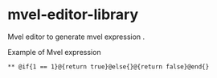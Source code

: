 # mvel-editor-library

Mvel editor to generate mvel expression .

Example of Mvel expression

    ** @if{1 == 1}@{return true}@else{}@{return false}@end{}
